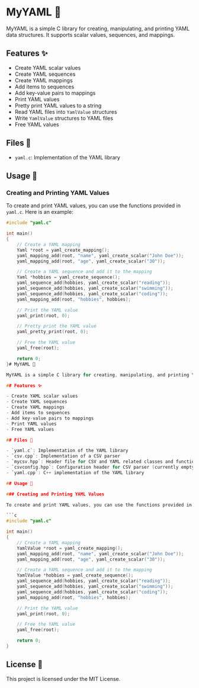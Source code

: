 # MyYAML 📄

MyYAML is a simple C library for creating, manipulating, and printing YAML data structures. It supports scalar values, sequences, and mappings.

## Features ✨

- Create YAML scalar values
- Create YAML sequences
- Create YAML mappings
- Add items to sequences
- Add key-value pairs to mappings
- Print YAML values
- Pretty print YAML values to a string
- Read YAML files into `YamlValue` structures
- Write `YamlValue` structures to YAML files
- Free YAML values

## Files 📂

- `yaml.c`: Implementation of the YAML library

## Usage 🚀

### Creating and Printing YAML Values

To create and print YAML values, you can use the functions provided in `yaml.c`. Here is an example:

````c
#include "yaml.c"

int main()
{
    // Create a YAML mapping
    Yaml *root = yaml_create_mapping();
    yaml_mapping_add(root, "name", yaml_create_scalar("John Doe"));
    yaml_mapping_add(root, "age", yaml_create_scalar("30"));

    // Create a YAML sequence and add it to the mapping
    Yaml *hobbies = yaml_create_sequence();
    yaml_sequence_add(hobbies, yaml_create_scalar("reading"));
    yaml_sequence_add(hobbies, yaml_create_scalar("swimming"));
    yaml_sequence_add(hobbies, yaml_create_scalar("coding"));
    yaml_mapping_add(root, "hobbies", hobbies);

    // Print the YAML value
    yaml_print(root, 0);

    // Pretty print the YAML value
    yaml_pretty_print(root, 0);

    // Free the YAML value
    yaml_free(root);

    return 0;
}# MyYAML 📄

MyYAML is a simple C library for creating, manipulating, and printing YAML data structures. It supports scalar values, sequences, and mappings.

## Features ✨

- Create YAML scalar values
- Create YAML sequences
- Create YAML mappings
- Add items to sequences
- Add key-value pairs to mappings
- Print YAML values
- Free YAML values

## Files 📂

- `yaml.c`: Implementation of the YAML library
- `csv.cpp`: Implementation of a CSV parser
- `mycsv.hpp`: Header file for CSV and YAML related classes and functions
- `csvconfig.hpp`: Configuration header for CSV parser (currently empty)
- `yaml.cpp`: C++ implementation of the YAML library

## Usage 🚀

### Creating and Printing YAML Values

To create and print YAML values, you can use the functions provided in `yaml.c`. Here is an example:

```c
#include "yaml.c"

int main()
{
    // Create a YAML mapping
    YamlValue *root = yaml_create_mapping();
    yaml_mapping_add(root, "name", yaml_create_scalar("John Doe"));
    yaml_mapping_add(root, "age", yaml_create_scalar("30"));

    // Create a YAML sequence and add it to the mapping
    YamlValue *hobbies = yaml_create_sequence();
    yaml_sequence_add(hobbies, yaml_create_scalar("reading"));
    yaml_sequence_add(hobbies, yaml_create_scalar("swimming"));
    yaml_sequence_add(hobbies, yaml_create_scalar("coding"));
    yaml_mapping_add(root, "hobbies", hobbies);

    // Print the YAML value
    yaml_print(root, 0);

    // Free the YAML value
    yaml_free(root);

    return 0;
}
````

## License 📜

This project is licensed under the MIT License.
